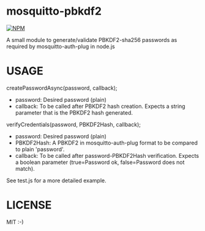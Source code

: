 mosquitto-pbkdf2
================
[![NPM](https://nodei.co/npm/mosquitto-pbkdf2.png?downloads=true&downloadRank=true&stars=true)](https://nodei.co/npm/mosquitto-pbkdf2/)

A small module to generate/validate PBKDF2-sha256 passwords as required by mosquitto-auth-plug in node.js 

USAGE
=====


createPasswordAsync(password, callback);

- password: Desired password (plain)
- callback: To be called after PBKDF2 hash creation. Expects a string parameter that is the PBKDF2 hash generated.



verifyCredentials(password, PBKDF2Hash, callback);

- password: Desired password (plain)
- PBKDF2Hash: A PBKDF2 in mosquitto-auth-plug format to be compared to plain 'password'.
- callback: To be called after password-PBKDF2Hash verification. Expects a boolean parameter (true=Password ok, false=Password does not match).



See test.js for a more detailed example.

LICENSE
=======

MIT :-)
